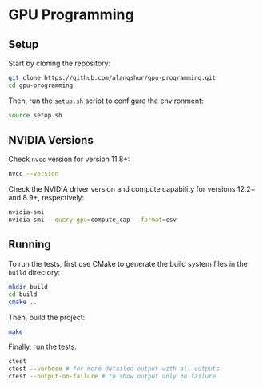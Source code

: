 # GPU Programming

## Setup

Start by cloning the repository:

```bash
git clone https://github.com/alangshur/gpu-programming.git
cd gpu-programming
```

Then, run the `setup.sh` script to configure the environment:

```bash
source setup.sh
```

## NVIDIA Versions

Check `nvcc` version for version 11.8+:

```bash
nvcc --version
```

Check the NVIDIA driver version and compute capability for versions 12.2+ and 8.9+, respectively:

```bash
nvidia-smi
nvidia-smi --query-gpu=compute_cap --format=csv
```

## Running

To run the tests, first use CMake to generate the build system files in the `build` directory:

```bash
mkdir build
cd build
cmake ..
```

Then, build the project:

```bash
make
```

Finally, run the tests:

```bash
ctest
ctest --verbose # for more detailed output with all outputs
ctest --output-on-failure # to show output only on failure
```